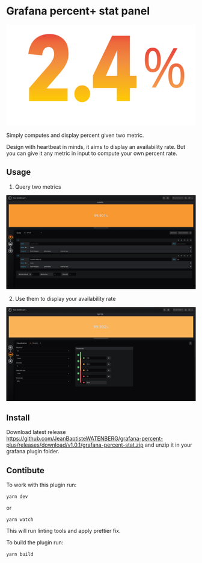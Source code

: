# Grafana percent+ stat panel

![Grafana percent plus logo](https://raw.githubusercontent.com/JeanBaptisteWATENBERG/grafana-percent-plus/master/src/img/logo.svg "Grafana percent plus logo")

Simply computes and display percent given two metric.

Design with heartbeat in minds, it aims to display an availability rate. 
But you can give it any metric in input to compute your own percent rate.

## Usage

 1. Query two metrics

![Configure grafana queries](https://raw.githubusercontent.com/JeanBaptisteWATENBERG/grafana-percent-plus/master/docs/query.png "Configure grafana queries")

 2. Use them to display your availability rate

![Configure metrics in plugin panel](https://raw.githubusercontent.com/JeanBaptisteWATENBERG/grafana-percent-plus/master/docs/configure.png "Choose metrics and configure threshold in plugin panel")

## Install

Download latest release https://github.com/JeanBaptisteWATENBERG/grafana-percent-plus/releases/download/v1.0.1/grafana-percent-stat.zip and unzip it in your grafana plugin folder.

## Contibute

To work with this plugin run:
```
yarn dev
```

or
```
yarn watch
```

This will run linting tools and apply prettier fix.


To build the plugin run:
```
yarn build
```
